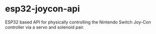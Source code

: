 # esp32-joycon-api
ESP32 based API for physically controlling the Nintendo Switch Joy-Con controller via a servo and solenoid pair. 
